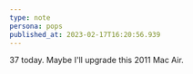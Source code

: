 ```yaml
---
type: note
persona: pops
published_at: 2023-02-17T16:20:56.939
---
```


37 today. Maybe I'll upgrade this 2011 Mac Air.